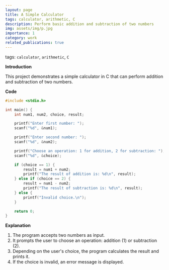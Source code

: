 ```yaml
---
layout: page
title: A Simple Calculator
tags: calculator, arithmetic, C 
description: Perform basic addition and subtraction of two numbers
img: assets/img/p.jpg
importance: 1
category: work
related_publications: true
---
```

tags: `calculator`, `arithmetic`, `C`


**Introduction**  

This project demonstrates a simple calculator in C that can perform addition and subtraction of two numbers.

**Code** 

```c
#include <stdio.h>

int main() {
    int num1, num2, choice, result;

    printf("Enter first number: ");
    scanf("%d", &num1);

    printf("Enter second number: ");
    scanf("%d", &num2);

    printf("Choose an operation: 1 for addition, 2 for subtraction: ");
    scanf("%d", &choice);

    if (choice == 1) {
        result = num1 + num2;
        printf("The result of addition is: %d\n", result);
    } else if (choice == 2) {
        result = num1 - num2;
        printf("The result of subtraction is: %d\n", result);
    } else {
        printf("Invalid choice.\n");
    }

    return 0;
}
```

**Explanation**  

1. The program accepts two numbers as input.  
2. It prompts the user to choose an operation: addition (1) or subtraction (2).  
3. Depending on the user's choice, the program calculates the result and prints it.  
4. If the choice is invalid, an error message is displayed.

